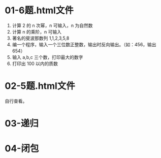 # 01-6题.html文件

1. 计算 2 的 n 次幂，n 可输入，n 为自然数
2. 计算 n 的乘阶，n 可输入
3. 著名的斐波那数列 1,1,2,3,5,8
4. 编一个程序，输入一个三位数正整数，输出时反向输出。（如：456，输出 654）
5. 输入 a,b,c 三个数，打印最大的数字
6. 打印出 100 以内的质数


# 02-5题.html文件
自行查看。

# 03-递归

# 04-闭包

